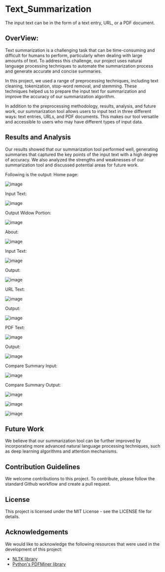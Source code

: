 # Text_Summarization

The input text can be in the form of a text entry, URL, or a PDF document. 

## OverView:

Text summarization is a challenging task that can be time-consuming and difficult for humans to perform, particularly when dealing with large amounts of text.
To address this challenge, our project uses natural language processing techniques to automate the summarization process and generate accurate and concise summaries.

In this project, we used a range of preprocessing techniques, including text cleaning, tokenization, stop-word removal, and stemming.
These techniques helped us to prepare the input text for summarization and improve the accuracy of our summarization algorithm.

In addition to the preprocessing methodology, results, analysis, and future work, our summarization tool allows users to input text in three different ways: 
text entries, URLs, and PDF documents. 
This makes our tool versatile and accessible to users who may have different types of input data.

## Results and Analysis

Our results showed that our summarization tool performed well, generating summaries that captured the key points of the input text with a high degree of accuracy. We also analyzed the strengths and weaknesses of our summarization tool and discussed potential areas for future work.

Following is the output:
Home page:

![image](https://user-images.githubusercontent.com/77912009/235416079-c3c085bd-3000-4779-aec1-624221b422f2.png)

Input Text:

![image](https://user-images.githubusercontent.com/77912009/235416114-96eae2d4-cb1a-4864-a82a-63cd61592647.png)

Output Widow Portion:

![image](https://user-images.githubusercontent.com/77912009/235416140-cd5a8d00-6684-4d7f-8be2-b5ff2aa966b5.png)


About:

![image](https://user-images.githubusercontent.com/77912009/235416188-ac7c08c4-d316-4ef4-aa85-12d36a6539ee.png)

Input Text:

![image](https://user-images.githubusercontent.com/77912009/235416439-f7bbe34f-55c9-424b-991e-94757dcaaba9.png)

Output:

![image](https://user-images.githubusercontent.com/77912009/235416464-e0eea7df-3aac-436b-a5f1-7934b5481b5c.png)

URL Text:

![image](https://user-images.githubusercontent.com/77912009/235416556-267873fa-178d-4fea-b7a2-e137299c894c.png)

Output:

![image](https://user-images.githubusercontent.com/77912009/235416601-e59eb029-f89b-4092-ad12-05654a6aa749.png)

PDF Text:

![image](https://user-images.githubusercontent.com/77912009/235416631-b85670d4-6162-4976-9030-79f050984950.png)

Output:

![image](https://user-images.githubusercontent.com/77912009/235416672-f8c06bcc-15e9-4b34-820a-1f01437475a4.png)

Compare Summary Input:

![image](https://user-images.githubusercontent.com/77912009/235416736-f9fb24aa-b708-44f3-ba8c-6c64aefa1510.png)

Compare Summary Output:

![image](https://user-images.githubusercontent.com/77912009/235416794-2599b090-8246-4c21-8028-6db9a4e70e70.png)

![image](https://user-images.githubusercontent.com/77912009/235416808-4f88756b-6222-4846-85a6-7c679e6caf84.png)


![image](https://user-images.githubusercontent.com/77912009/235416816-97693db4-961c-4ecf-8c52-aab09e0bdc6a.png)

## Future Work

We believe that our summarization tool can be further improved by incorporating more advanced natural language processing techniques, such as deep learning algorithms and attention mechanisms.

## Contribution Guidelines

We welcome contributions to this project. To contribute, please follow the standard Github workflow and create a pull request.

## License

This project is licensed under the MIT License - see the LICENSE file for details.

## Acknowledgements

We would like to acknowledge the following resources that were used in the development of this project:

- [NLTK library](https://www.nltk.org/)
- [Python's PDFMiner library](https://github.com/euske/pdfminer)
